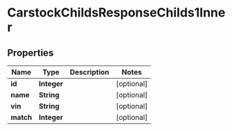 

# CarstockChildsResponseChilds1Inner


## Properties

| Name | Type | Description | Notes |
|------------ | ------------- | ------------- | -------------|
|**id** | **Integer** |  |  [optional] |
|**name** | **String** |  |  [optional] |
|**vin** | **String** |  |  [optional] |
|**match** | **Integer** |  |  [optional] |



